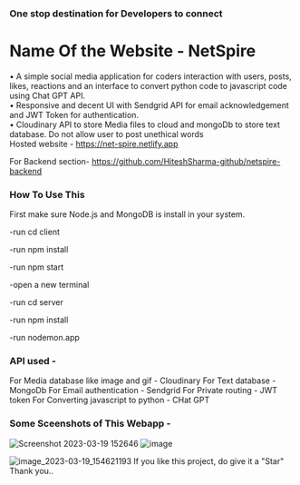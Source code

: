 ### One stop destination for Developers to connect
# Name Of the Website - NetSpire                                

•	A simple social media application for coders interaction with users, posts, likes, reactions and an interface to convert python code to javascript  code using Chat GPT API.                                                                                  
•	Responsive and decent UI with Sendgrid API for email acknowledgement and JWT Token for authentication.                                                            
•	 Cloudinary API to store Media files to cloud and mongoDb to store text database. Do not allow user to post unethical words                                                 
 Hosted website - https://net-spire.netlify.app                                                           
                                                              
For Backend section- https://github.com/HiteshSharma-github/netspire-backend
### How To Use This


First make sure Node.js and MongoDB is install in your system.

-run cd client                                                          

-run npm install                                                

-run npm start                                                      

-open a new terminal                                                          

-run cd server                                                            

-run npm install                                            

-run nodemon.app                                                  



### API used -
For Media database like image and gif - Cloudinary
For Text database - MongoDb
For Email authentication - Sendgrid
For Private routing - JWT token
For Converting javascript to python - CHat GPT

### Some Sceenshots of This Webapp -
![Screenshot 2023-03-19 152646](https://user-images.githubusercontent.com/85629794/226168600-e869541e-6e3d-4ff7-90c1-3e5208932941.png)
![image](https://user-images.githubusercontent.com/85629794/226168662-6066ada0-4f06-415c-9f28-f80e2670a67f.png)



![image_2023-03-19_154621193](https://user-images.githubusercontent.com/85629794/226168765-2ce5290e-128b-44df-8547-7e08a0c5a540.png)
If you like this project, do give it a "Star" Thank you..
